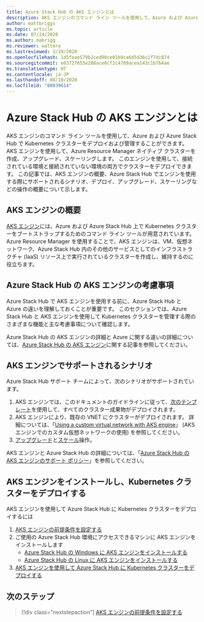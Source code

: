 ```yaml
---
title: Azure Stack Hub の AKS エンジンとは
description: AKS エンジンのコマンド ライン ツールを使用して、Azure および Azure Stack Hub で Kubernetes クラスターをデプロイおよび管理する方法を学習します。
author: mattbriggs
ms.topic: article
ms.date: 07/24/2020
ms.author: mabrigg
ms.reviewer: waltero
ms.lastreviewed: 3/19/2020
ms.openlocfilehash: 1d5feae579b2ced90ce01b9ca6d5d36c1f7dc874
ms.sourcegitcommit: e03727655e288ace0cf2c4789acea143c1b7b4ae
ms.translationtype: HT
ms.contentlocale: ja-JP
ms.lasthandoff: 08/10/2020
ms.locfileid: "88039614"
---
```

# <a name="what-is-the-aks-engine-on-azure-stack-hub"></a>Azure Stack Hub の AKS エンジンとは

AKS エンジンのコマンド ライン ツールを使用して、Azure および Azure Stack Hub で Kubernetes クラスターをデプロイおよび管理することができます。 AKS エンジンを使用して、Azure Resource Manager ネイティブ クラスターを作成、アップグレード、スケーリングします。 このエンジンを使用して、接続されている環境と接続されていない環境の両方でクラスターをデプロイできます。 この記事では、AKS エンジンの概要、Azure Stack Hub でエンジンを使用する際にサポートされるシナリオ、デプロイ、アップグレード、スケーリングなどの操作の概要について示します。

## <a name="overview-of-the-aks-engine"></a>AKS エンジンの概要

[AKS エンジン](https://github.com/Azure/aks-engine)には、Azure および Azure Stack Hub 上で Kubernetes クラスターをブートストラップするためのコマンド ライン ツールが用意されています。 Azure Resource Manager を使用することで、AKS エンジンは、VM、仮想ネットワーク、Azure Stack Hub 内のその他のサービスとしてのインフラストラクチャ (IaaS) リソース上で実行されているクラスターを作成し、維持するのに役立ちます。

## <a name="aks-engine-on-azure-stack-hub-considerations"></a>Azure Stack Hub の AKS エンジンの考慮事項

Azure Stack Hub で AKS エンジンを使用する前に、Azure Stack Hub と Azure の違いを理解しておくことが重要です。 このセクションでは、Azure Stack Hub と AKS エンジンを使用して Kubernetes クラスターを管理する際のさまざまな機能と主な考慮事項について確認します。

Azure Stack Hub の AKS エンジンの詳細と Azure に関する違いの詳細については、[Azure Stack Hub の AKS エンジン](https://github.com/Azure/aks-engine/blob/master/docs/topics/azure-stack.md)に関する記事を参照してください。

## <a name="supported-scenarios-with-the-aks-engine"></a>AKS エンジンでサポートされるシナリオ

Azure Stack Hub サポート チームによって、次のシナリオがサポートされています。

1.  AKS エンジンでは、このドキュメントのガイドラインに従って、[次のテンプレート](https://github.com/Azure/aks-engine/tree/master/examples/azure-stack)を使用して、すべてのクラスター成果物がデプロイされます。
2.  AKS エンジンにより、既存の VNET にクラスターがデプロイされます。 詳細については、「[Using a custom virtual network with AKS engine](https://github.com/Azure/aks-engine/blob/master/docs/tutorials/custom-vnet.md)」 (AKS エンジンでのカスタム仮想ネットワークの使用) を参照してください。
3.  [アップグレード](azure-stack-kubernetes-aks-engine-upgrade.md)と[スケール](azure-stack-kubernetes-aks-engine-scale.md)操作。

AKS エンジンと Azure Stack Hub の詳細については、「[Azure Stack Hub の AKS エンジンのサポート ポリシー](azure-stack-kubernetes-aks-engine-support.md)」を参照してください。

## <a name="install-the-aks-engine-and-deploy-a-kubernetes-cluster"></a>AKS エンジンをインストールし、Kubernetes クラスターをデプロイする

AKS エンジンを使用して Azure Stack Hub に Kubernetes クラスターをデプロイするには

1. [AKS エンジンの前提条件を設定する](azure-stack-kubernetes-aks-engine-set-up.md)
2. ご使用の Azure Stack Hub 環境にアクセスできるマシンに AKS エンジンをインストールします
     - [Azure Stack Hub の Windows に AKS エンジンをインストールする](azure-stack-kubernetes-aks-engine-deploy-windows.md)
     - [Azure Stack Hub の Linux に AKS エンジンをインストールする](azure-stack-kubernetes-aks-engine-deploy-linux.md)
3. [AKS エンジンを使用して Azure Stack Hub に Kubernetes クラスターをデプロイする](azure-stack-kubernetes-aks-engine-deploy-cluster.md)

## <a name="next-steps"></a>次のステップ

> [!div class="nextstepaction"]
> [AKS エンジンの前提条件を設定する](azure-stack-kubernetes-aks-engine-set-up.md)